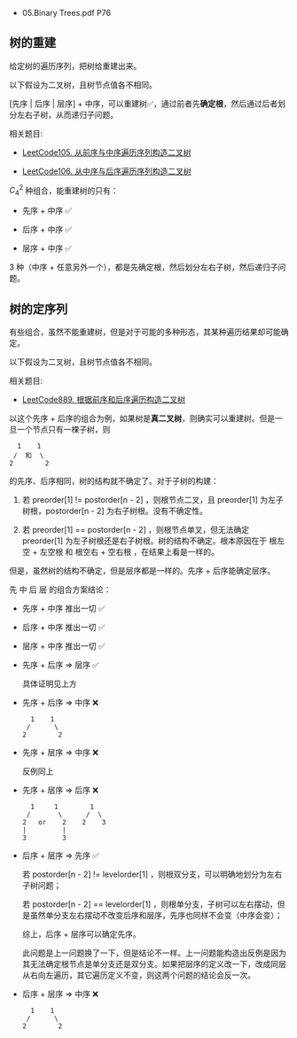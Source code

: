 * 05.Binary Trees.pdf P76

## 树的重建

给定树的遍历序列，把树给重建出来。

以下假设为二叉树，且树节点值各不相同。

[先序 | 后序 | 层序] + 中序，可以重建树✅，通过前者先**确定根**，然后通过后者划分左右子树，从而递归子问题。

相关题目:

* [LeetCode105. 从前序与中序遍历序列构造二叉树](https://leetcode.cn/problems/construct-binary-tree-from-preorder-and-inorder-traversal/)

* [LeetCode106. 从中序与后序遍历序列构造二叉树](https://leetcode.cn/problems/construct-binary-tree-from-inorder-and-postorder-traversal/)

$C_4^2$ 种组合，能重建树的只有：

* 先序 + 中序 ✅

* 后序 + 中序 ✅

* 层序 + 中序 ✅

$3$ 种（中序 + 任意另外一个），都是先确定根，然后划分左右子树，然后递归子问题。

## 树的定序列

有些组合，虽然不能重建树，但是对于可能的多种形态，其某种遍历结果却可能确定。

以下假设为二叉树，且树节点值各不相同。

相关题目:

* [LeetCode889. 根据前序和后序遍历构造二叉树](https://leetcode.cn/problems/construct-binary-tree-from-preorder-and-postorder-traversal/)

以这个先序 + 后序的组合为例，如果树是**真二叉树**，则确实可以重建树。但是一旦一个节点只有一棵子树，则
```
  1    1
 /  和  \
2        2
```
的先序、后序相同，树的结构就不确定了。对于子树的构建：

1. 若 preorder[1] != postorder[n - 2] ，则根节点二叉，且 preorder[1] 为左子树根，postorder[n - 2] 为右子树根。没有不确定性。

2. 若 preorder[1] == postorder[n - 2] ，则根节点单叉，但无法确定 preorder[1] 为左子树根还是右子树根。树的结构不确定。根本原因在于 根左空 + 左空根 和 根空右 + 空右根 ，在结果上看是一样的。

但是，虽然树的结构不确定，但是层序都是一样的。先序 + 后序能确定层序。

先 中 后 层 的组合方案结论：

* 先序 + 中序 推出一切 ✅

* 后序 + 中序 推出一切 ✅

* 层序 + 中序 推出一切 ✅

* 先序 + 后序 $\Rightarrow$ 层序 ✅

    具体证明见上方

* 先序 + 后序 $\Rightarrow$ 中序 ❌

    ```
      1    1
     /      \
    2        2
    ```
* 先序 + 层序 $\Rightarrow$ 中序 ❌

    反例同上

* 先序 + 层序 $\Rightarrow$ 后序 ❌

    ```
      1     1        1
     /       \      /  \
    2   or    2    2    3
    |         |
    3         3    
    ```

* 后序 + 层序 $\Rightarrow$ 先序 ✅

    若 postorder[n - 2] != levelorder[1] ，则根双分支，可以明确地划分为左右子树问题；
    
    若 postorder[n - 2] == levelorder[1] ，则根单分支，子树可以左右摆动，但是虽然单分支左右摆动不改变后序和层序，先序也同样不会变（中序会变）；

    综上，后序 + 层序可以确定先序。

    此问题是上一问题换了一下，但是结论不一样。上一问题能构造出反例是因为其无法确定根节点是单分支还是双分支。如果把层序的定义改一下，改成同层从右向左遍历，其它遍历定义不变，则这两个问题的结论会反一次。

* 后序 + 层序 $\Rightarrow$ 中序 ❌

    ```
      1    1
     /      \
    2        2
    ```